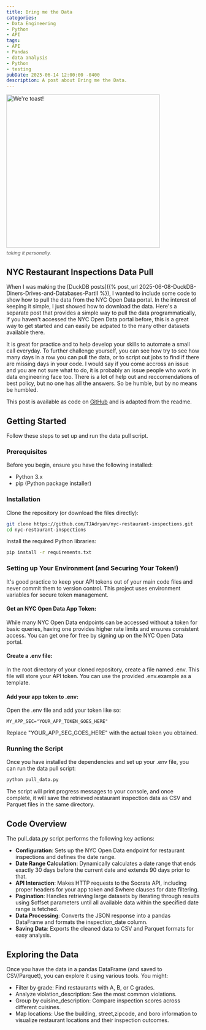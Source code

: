 ```yaml
---
title: Bring me the Data
categories:
- Data Engineering
- Python
- API
tags:
- API
- Pandas
- data analysis
- Python
- testing
pubDate: 2025-06-14 12:00:00 -0400
description: A post about Bring me the Data.
---
```



<img src="//img/rest_rate2.png" alt="We're toast!" width="400px" height="auto">

<p style="font-size:0.9em; margin-top:0.5em; color:#555;"><em>taking it personally.</em></p>

## NYC Restaurant Inspections Data Pull

When I was making the [DuckDB posts]({% post_url 2025-06-08-DuckDB-Diners-Drives-and-Databases-PartII %}), I wanted to include some code to show how to pull the data from the NYC Open Data portal. In the interest of keeping it simple, I just showed how to download the data.  Here's a separate post that provides a simple way to pull the data programmatically, if you haven't accessed the NYC Open Data portal before, this is a great way to get started and can easily be adpated to the many other datasets available there.

It is great for practice and to help develop your skills to automate a small call everyday.  To further challenge yourself, you can see how try to see how many days in a row you can pull the data, or to script out jobs to find if there are missing days in your code.  I would say if you come accross an issue and you are not sure what to do, it is probably an issue people who work in data engineering face too.  There is a lot of help out and reccomendations of best policy, but no one has all the answers.  So be humble, but by no means be humbled. 


This post is available as code on [GitHub](https://github.com/TJAdryan/nyc-restaurant-inspections) and is adapted from the readme.

## Getting Started

Follow these steps to set up and run the data pull script.

### Prerequisites

Before you begin, ensure you have the following installed:

*   Python 3.x
*   pip (Python package installer)

### Installation

Clone the repository (or download the files directly):

````bash
git clone https://github.com/TJAdryan/nyc-restaurant-inspections.git
cd nyc-restaurant-inspections
````

Install the required Python libraries:

````bash
pip install -r requirements.txt
````

### Setting up Your Environment (and Securing Your Token!)

It's good practice to keep your API tokens out of your main code files and never commit them to version control. This project uses environment variables for secure token management.

#### Get an NYC Open Data App Token:

While many NYC Open Data endpoints can be accessed without a token for basic queries, having one provides higher rate limits and ensures consistent access. You can get one for free by signing up on the NYC Open Data portal.

#### Create a .env file:

In the root directory of your cloned repository, create a file named .env. This file will store your API token. You can use the provided .env.example as a template.

#### Add your app token to .env:

Open the .env file and add your token like so:

````dotenv
MY_APP_SEC="YOUR_APP_TOKEN_GOES_HERE"
````

Replace "YOUR_APP_SEC_GOES_HERE" with the actual token you obtained.

### Running the Script

Once you have installed the dependencies and set up your .env file, you can run the data pull script:

````bash
python pull_data.py
````

The script will print progress messages to your console, and once complete, it will save the retrieved restaurant inspection data as CSV and Parquet files in the same directory.  

## Code Overview

The pull_data.py script performs the following key actions:

*   **Configuration**: Sets up the NYC Open Data endpoint for restaurant inspections and defines the date range.
*   **Date Range Calculation**: Dynamically calculates a date range that ends exactly 30 days before the current date and extends 90 days prior to that.
*   **API Interaction**: Makes HTTP requests to the Socrata API, including proper headers for your app token and $where clauses for date filtering.
*   **Pagination**: Handles retrieving large datasets by iterating through results using $offset parameters until all available data within the specified date range is fetched.
*   **Data Processing**: Converts the JSON response into a pandas DataFrame and formats the inspection_date column.
*   **Saving Data**: Exports the cleaned data to CSV and Parquet formats for easy analysis.

## Exploring the Data

Once you have the data in a pandas DataFrame (and saved to CSV/Parquet), you can explore it using various tools. You might:

*   Filter by grade: Find restaurants with A, B, or C grades.
*   Analyze violation_description: See the most common violations.
*   Group by cuisine_description: Compare inspection scores across different cuisines.
*   Map locations: Use the building, street,zipcode, and boro information to visualize restaurant locations and their inspection outcomes.

